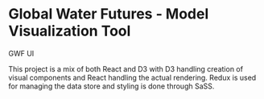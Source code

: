 # Global Water Futures - Model Visualization Tool

GWF UI 

This project is a mix of both React and D3 with D3 handling creation of visual components 
and React handling the actual rendering.
Redux is used for managing the data store and styling is done through SaSS.
